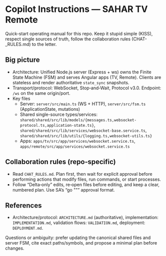 # Copilot Instructions — SAHAR TV Remote

Quick-start operating manual for this repo. Keep it stupid simple (KISS), respect single sources of truth, follow the collaboration rules (CHAT-_RULES.md) to the letter.

## Big picture
- Architecture: Unified Node.js server (Express + ws) owns the Finite State Machine (FSM) and serves Angular apps (TV, Remote). Clients are stateless and render authoritative `state_sync` snapshots.
- Transport/protocol: WebSocket, Stop‑and‑Wait, Protocol v3.0. Endpoint: `/ws` on the same origin/port.
- Key files
  - Server: `server/src/main.ts` (WS + HTTP), `server/src/fsm.ts` (ApplicationState, mutations)
  - Shared single-source types/services: `shared/shared/src/lib/models/{messages.ts,websocket-protocol.ts,application-state.ts}`, `shared/shared/src/lib/services/websocket-base.service.ts`, `shared/shared/src/lib/utils/{logging.ts,websocket-utils.ts}`
  - Apps: `apps/tv/src/app/services/websocket.service.ts`, `apps/remote/src/app/services/websocket.service.ts`

## Collaboration rules (repo‑specific)
- Read `CHAT_RULES.md`. Plan first, then wait for explicit approval before performing actions that modify files, run commands, or start processes.
- Follow “Delta‑only” edits, re‑open files before editing, and keep a clear, numbered plan. Use SA’s “go "<step-id>"” approval format.

## References
- Architecture/protocol: `ARCHITECTURE.md` (authoritative), implementation: `IMPLEMENTATION.md`, validation flows: `VALIDATION.md`, deployment: `DEPLOYMENT.md`.

Questions or ambiguity: prefer updating the canonical shared files and server FSM, cite exact paths/symbols, and propose a minimal plan before changes.
